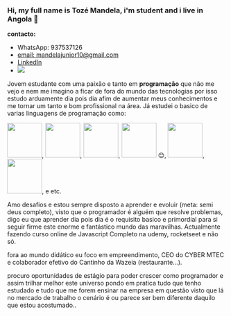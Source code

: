 ### Hi, my full name is Tozé Mandela, i'm student and i live in Angola 👋

<strong> contacto: </strong>
<ul>
<li>WhatsApp: 937537126</li>
<li><a href="https://mail.google.com/mail/u/0/?tab=rm&ogbl#inbox">email: mandelajunior10@gmail.com</a></li>
<li><a href="https://www.linkedin.com/in/toz%C3%A9-mandela-4a44b521b/"><i class="devicon-linkedin-plain colored"></i>LinkedIn </a></li>
<li><a href="https://www.youtube.com/channel/UCLcq0i3AEvTCHxwyyD8fbIQ" target="_blank"><img src="https://img.shields.io/badge/YouTube-FF0000?style=for-the-badge&logo=youtube&logoColor=white" target="_blank"></a></li>
</ul>

<p>Jovem estudante com uma paixão e tanto em <strong>programação</strong> que não me vejo e nem me imagino a ficar de fora do mundo das tecnologias por isso estudo arduamente dia pois dia afim de aumentar meus conhecimentos e me tornar um tanto e bom profissional na área. Já estudei o basico de varias linguagens de programação como:</p>
<div>
<img src="https://cdn.jsdelivr.net/gh/devicons/devicon/icons/c/c-original.svg" width="80"/>, <img src="https://cdn.jsdelivr.net/gh/devicons/devicon/icons/java/java-original-wordmark.svg" width="80"/>, <img src="https://cdn.jsdelivr.net/gh/devicons/devicon/icons/python/python-original-wordmark.svg" width="80"/>, <img src="https://cdn.jsdelivr.net/gh/devicons/devicon/icons/javascript/javascript-original.svg" width="80" /> 😊, <img src="https://cdn.jsdelivr.net/gh/devicons/devicon/icons/html5/html5-original-wordmark.svg" width="80" />, <img src="https://cdn.jsdelivr.net/gh/devicons/devicon/icons/css3/css3-original-wordmark.svg" width="80"/>, e etc. </div>

Amo desafios e estou sempre disposto a aprender e evoluir (meta: semi deus completo), visto que o programador é alguém que resolve problemas, digo eu que aprender dia pois dia é o requisito basico e primordial para si seguir firme este enorme e fantástico mundo das maravilhas. Actualmente fazendo curso online de Javascript Completo na udemy, rocketseet e não só.

fora ao mundo didático eu foco em empreendimento, CEO do CYBER MTEC e colaborador efetivo do Cantinho da Wazeia (restaurante…).

procuro oportunidades de estágio para poder crescer como programador e assim trilhar melhor este universo pondo em pratica tudo que tenho estudado e tudo que me forem ensinar na empresa em questão visto que lá no mercado de trabalho o cenário é ou parece ser bem diferente daquilo que estou acostumado..

<!--
**TozeMandela/TozeMandela** is a ✨ _special_ ✨ repository because its `README.md` (this file) appears on your GitHub profile.

Here are some ideas to get you started:

- 🔭 I’m currently working on ...
- 🌱 I’m currently learning ...
- 👯 I’m looking to collaborate on ...
- 🤔 I’m looking for help with ...
- 💬 Ask me about ...
- 📫 How to reach me: ...
- 😄 Pronouns: ...
- ⚡ Fun fact: ...
-->

